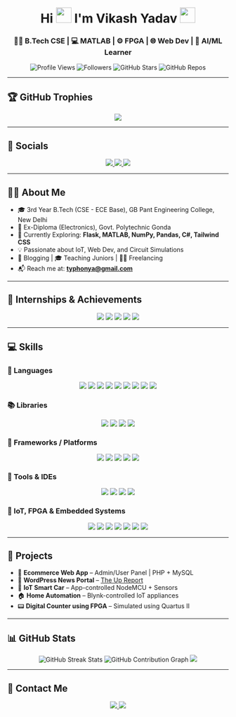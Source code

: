 <!-- Heading Section -->
<h1 align="center">
  Hi <img src="https://media.giphy.com/media/hvRJCLFzcasrR4ia7z/giphy.gif" width="35px"/> I'm Vikash Yadav <img src="https://media.giphy.com/media/WUlplcMpOCEmTGBtBW/giphy.gif" width="35px"/>
</h1>

<h3 align="center">
  👨‍🎓 B.Tech CSE | 💻 MATLAB | ⚙️ FPGA | 🌐 Web Dev | 🤖 AI/ML Learner
</h3>

<p align="center">
  <img src="https://komarev.com/ghpvc/?username=developervikki&label=Profile%20Views&color=0e75b6&style=for-the-badge" alt="Profile Views"/>
  <img src="https://img.shields.io/github/followers/developervikki?label=Followers&style=for-the-badge" alt="Followers"/>
  <img src="https://img.shields.io/github/stars/developervikki?style=for-the-badge" alt="GitHub Stars"/>
  <img src="https://img.shields.io/github/repos/developervikki?style=for-the-badge" alt="GitHub Repos"/>
</p>

---

## 🏆 GitHub Trophies

<p align="center">
  <img src="https://github-profile-trophy.vercel.app/?username=developervikki&theme=radical&margin-w=10&no-bg=true" />
</p>

---

## 🔗 Socials

<p align="center">
  <a href="https://www.linkedin.com/in/vikashyadavbasti" target="_blank">
    <img src="https://img.shields.io/badge/LinkedIn-0077B5?style=for-the-badge&logo=linkedin&logoColor=white"/>
  </a>
  <a href="mailto:typhonya@gmail.com">
    <img src="https://img.shields.io/badge/Gmail-D14836?style=for-the-badge&logo=gmail&logoColor=white"/>
  </a>
  <a href="https://flutterfever.com" target="_blank">
    <img src="https://img.shields.io/badge/Portfolio-18A303?style=for-the-badge&logo=ionic&logoColor=white"/>
  </a>
</p>

---

## 👨‍💻 About Me

- 🎓 3rd Year B.Tech (CSE - ECE Base), GB Pant Engineering College, New Delhi  
- 🔬 Ex-Diploma (Electronics), Govt. Polytechnic Gonda  
- 🌱 Currently Exploring: **Flask, MATLAB, NumPy, Pandas, C#, Tailwind CSS**  
- 💡 Passionate about IoT, Web Dev, and Circuit Simulations  
- 📝 Blogging | 🎓 Teaching Juniors | 🧑‍💻 Freelancing  
- 📬 Reach me at: **typhonya@gmail.com**

---

## 💼 Internships & Achievements

<p align="center">
  <img src="https://img.shields.io/badge/Freelancer-Success-green?style=for-the-badge&logo=fiverr&logoColor=white"/>
  <img src="https://img.shields.io/badge/Intern-Softpro%20India-blue?style=for-the-badge&logo=bookstack&logoColor=white"/>
  <img src="https://img.shields.io/badge/Intern-Web%20Gestures-yellow?style=for-the-badge&logo=vercel&logoColor=black"/>
  <img src="https://img.shields.io/badge/Project-Ecommerce%20App-red?style=for-the-badge&logo=php&logoColor=white"/>
  <img src="https://img.shields.io/badge/IoT-Smart%20Car-orange?style=for-the-badge&logo=arduino&logoColor=white"/>
</p>

---

## 💻 Skills

<!-- Languages -->
### 🧠 Languages
<p align="center">
  <img src="https://img.shields.io/badge/C-00599C?style=for-the-badge&logo=c&logoColor=white" />
  <img src="https://img.shields.io/badge/C++-00599C?style=for-the-badge&logo=c%2B%2B&logoColor=white" />
  <img src="https://img.shields.io/badge/Python-3776AB?style=for-the-badge&logo=python&logoColor=white" />
  <img src="https://img.shields.io/badge/PHP-777BB4?style=for-the-badge&logo=php&logoColor=white" />
  <img src="https://img.shields.io/badge/MATLAB-orange?style=for-the-badge&logo=mathworks&logoColor=white" />
  <img src="https://img.shields.io/badge/C%23-239120?style=for-the-badge&logo=c-sharp&logoColor=white" />
  <img src="https://img.shields.io/badge/HTML-E34F26?style=for-the-badge&logo=html5&logoColor=white" />
  <img src="https://img.shields.io/badge/CSS-1572B6?style=for-the-badge&logo=css3&logoColor=white" />
  <img src="https://img.shields.io/badge/SQL-4479A1?style=for-the-badge&logo=mysql&logoColor=white" />
</p>

<!-- Libraries -->
### 📚 Libraries
<p align="center">
  <img src="https://img.shields.io/badge/Numpy-013243?style=for-the-badge&logo=numpy&logoColor=white" />
  <img src="https://img.shields.io/badge/Pandas-150458?style=for-the-badge&logo=pandas&logoColor=white" />
  <img src="https://img.shields.io/badge/Simulink-fb8c00?style=for-the-badge&logo=mathworks&logoColor=white" />
  <img src="https://img.shields.io/badge/STL-C%2B%2B?style=for-the-badge&logo=cplusplus&logoColor=white" />
</p>

<!-- Frameworks -->
### 🚀 Frameworks / Platforms
<p align="center">
  <img src="https://img.shields.io/badge/Flask-000000?style=for-the-badge&logo=flask&logoColor=white" />
  <img src="https://img.shields.io/badge/Tailwind-06B6D4?style=for-the-badge&logo=tailwind-css&logoColor=white" />
  <img src="https://img.shields.io/badge/Bootstrap-563D7C?style=for-the-badge&logo=bootstrap&logoColor=white" />
  <img src="https://img.shields.io/badge/WordPress-21759B?style=for-the-badge&logo=wordpress&logoColor=white" />
  <img src="https://img.shields.io/badge/Blynk-28C101?style=for-the-badge&logo=googlehome&logoColor=white" />
</p>

<!-- Tools -->
### 🔧 Tools & IDEs
<p align="center">
  <img src="https://img.shields.io/badge/Git-F05032?style=for-the-badge&logo=git&logoColor=white" />
  <img src="https://img.shields.io/badge/GitHub-181717?style=for-the-badge&logo=github&logoColor=white" />
  <img src="https://img.shields.io/badge/XAMPP-FB7A24?style=for-the-badge&logo=xampp&logoColor=white" />
  <img src="https://img.shields.io/badge/VS%20Code-007ACC?style=for-the-badge&logo=visual-studio-code&logoColor=white" />
</p>

<!-- IoT -->
### 🔌 IoT, FPGA & Embedded Systems
<p align="center">
  <img src="https://img.shields.io/badge/Arduino-00979D?style=for-the-badge&logo=arduino&logoColor=white" />
  <img src="https://img.shields.io/badge/NodeMCU-83C5BE?style=for-the-badge&logo=wifi&logoColor=white" />
  <img src="https://img.shields.io/badge/ESP8266-000000?style=for-the-badge&logo=esphome&logoColor=white" />
  <img src="https://img.shields.io/badge/FPGA-00AEEF?style=for-the-badge&logo=intel&logoColor=white" />
  <img src="https://img.shields.io/badge/Quartus-0071C5?style=for-the-badge&logo=intel&logoColor=white" />
  <img src="https://img.shields.io/badge/LTspice-CC0000?style=for-the-badge&logo=analog-devices&logoColor=white" />
  <img src="https://img.shields.io/badge/MultiSim-00599C?style=for-the-badge&logo=ni&logoColor=white" />
</p>

---

## 🚀 Projects

- 🛒 **Ecommerce Web App** – Admin/User Panel | PHP + MySQL  
- 📰 **WordPress News Portal** – [The Up Report](https://theupreport.com)  
- 🚗 **IoT Smart Car** – App-controlled NodeMCU + Sensors  
- 🏠 **Home Automation** – Blynk-controlled IoT appliances  
- 📟 **Digital Counter using FPGA** – Simulated using Quartus II

---

## 📊 GitHub Stats

<p align="center">
    <img src="https://streak-stats.demolab.com?user=developervikki&theme=radical&date_format=M%20j%5B%2C%20Y%5D" alt="GitHub Streak Stats"/>

  <img src="https://github-readme-activity-graph.vercel.app/graph?username=developervikki&theme=react-dark" alt="GitHub Contribution Graph"/>
  <!--<img src="https://github-readme-stats.vercel.app/api?username=developervikki&show_icons=true&theme=radical" height="180"/>-->
  <img src="https://github-readme-stats.vercel.app/api/top-langs/?username=developervikki&layout=compact&theme=radical"/>
  
  

</p>



---

## 📱 Contact Me

<p align="center">
  <a href="mailto:vky9670480893@gmail.com">
    <img src="https://img.shields.io/badge/Gmail-D14836?style=for-the-badge&logo=gmail&logoColor=white"/>
  </a>
  <a href="https://twitter.com/developervikki">
    <img src="https://img.shields.io/twitter/follow/developervikki?logo=twitter&style=for-the-badge"/>
  </a>
</p>
